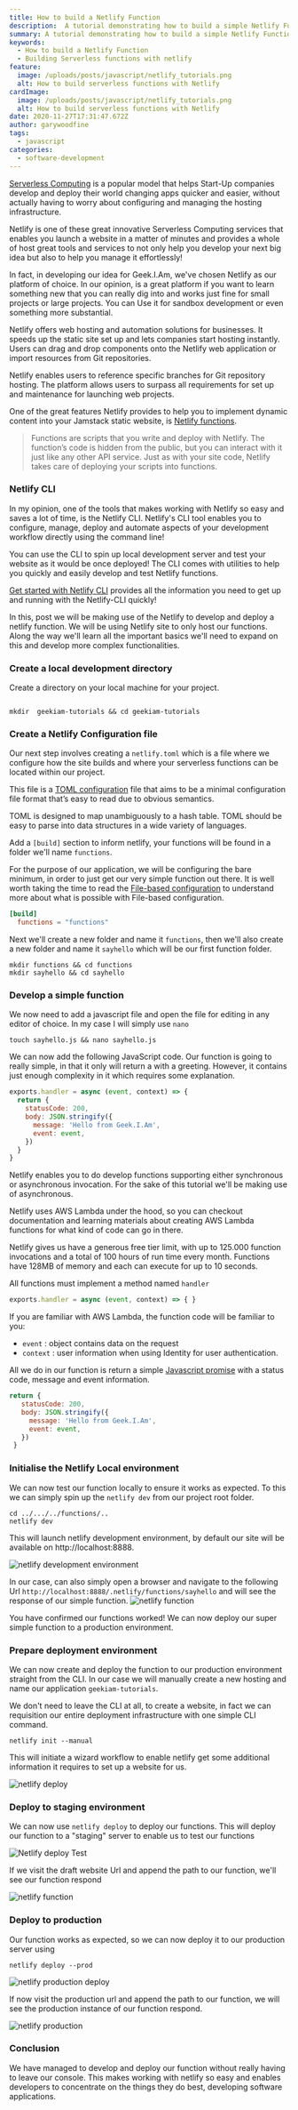 ```yaml
---
title: How to build a Netlify Function
description:  A tutorial demonstrating how to build a simple Netlify Function
summary: A tutorial demonstrating how to build a simple Netlify Function.
keywords:
  - How to build a Netlify Function
  - Building Serverless functions with netlify
feature:
  image: /uploads/posts/javascript/netlify_tutorials.png
  alt: How to build serverless functions with Netlify
cardImage:
  image: /uploads/posts/javascript/netlify_tutorials.png
  alt: How to build serverless functions with Netlify
date: 2020-11-27T17:31:47.672Z
author: garywoodfine
tags:
  - javascript
categories:
  - software-development
---
```


[Serverless Computing](https://geekiam.io/what-is-serverless-computing/ "What is serverless computing") is a popular model 
that helps Start-Up companies develop and deploy their world changing apps quicker and easier, without actually having 
to worry about configuring and managing the hosting infrastructure.

Netlify is one of these great innovative Serverless Computing services that enables you launch a website in a matter of 
minutes and provides a whole of host great tools and services to not only help you develop your next big idea but also 
to help you manage it effortlessly!
 
 In fact, in developing our idea for Geek.I.Am, we've chosen Netlify as our platform of choice. In our opinion, is a 
 great platform if you want to learn something new that you can really dig into and works just fine for small 
 projects or large projects. You can Use it for sandbox development or even something more substantial.
 
 Netlify offers web hosting and automation solutions for businesses. It speeds up the static site set up and lets 
 companies start hosting instantly. Users can drag and drop components onto the Netlify web application or import 
 resources from Git repositories.
 
 Netlify enables users to reference specific branches for Git repository hosting. The platform allows users to surpass 
 all requirements for set up and maintenance for launching web projects.
 
 One of the great features Netlify provides to help you to implement dynamic content into your Jamstack static website,
 is [Netlify functions](https://functions.netlify.com/ "Netlify Functions | Netlify").  
 
 > Functions are scripts that you write and deploy with Netlify. The function’s code is hidden from the public, 
> but you can interact with it just like any other API service. Just as with your site code, Netlify takes care of 
> deploying your scripts into functions.
 
 ### Netlify CLI
 
 In my opinion, one of the tools that makes working with Netlify so easy and saves a lot of time, is the Netlify CLI.
 Netlify's CLI tool enables you to configure, manage, deploy and automate aspects of your development workflow directly
 using the command line!
 
 You can use the CLI to spin up  local development server and test your website as it would be once deployed! The CLI 
 comes with utilities to help you quickly and easily develop and test Netlify functions.
 
 [Get started with Netlify CLI](https://docs.netlify.com/cli/get-started/#installation) provides all the information 
 you need to get up and running with the Netlify-CLI quickly!
 
 In this, post we will be making use of the Netlify to develop and deploy a netlify function. We will be using Netlify 
 site to only host our functions.  Along the way we'll learn all the important basics we'll need to expand on this and 
 develop more complex functionalities.
 
### Create a local development directory

Create a directory on your local machine for your project. 

```shell script

mkdir  geekiam-tutorials && cd geekiam-tutorials

```
 
 ### Create a Netlify Configuration file
 
 Our next step involves creating a `netlify.toml` which is a file where we configure how the site builds and where 
 your serverless functions can be located within our project. 
 
 This file is a [TOML configuration](https://toml.io/en/ "A config file format for humans") file 
 that aims to be a minimal configuration file format that’s easy to read due to obvious semantics. 
 
 TOML is designed to map unambiguously to a hash table. TOML should be easy to parse into data structures in a wide 
 variety of languages.
 
 Add a `[build]` section to inform netlify, your functions will be found in a folder we'll name `functions`.
 
 For the purpose of our application, we will be configuring the bare minimum, in order to just get our very simple 
 function out there. It is well worth taking the time to read the [File-based configuration](https://docs.netlify.com/configure-builds/file-based-configuration/#sample-file "File-based configuration | Netlify")
 to understand more about what is possible with File-based configuration.
 
 ```toml
[build]
   functions = "functions"
``` 
Next we'll create a new folder and name it `functions`, then we'll also create a new folder 
and name it `sayhello` which will be our first function folder.

```shell script
mkdir functions && cd functions
mkdir sayhello && cd sayhello

```
 
 ### Develop a simple function
 
 We now need to add a javascript file and open the file for editing in any editor of choice. In my case I will simply 
 use `nano`
 
 ```shell script
touch sayhello.js && nano sayhello.js
```
We can now add the following JavaScript code. Our function is going to really simple, in that it only will return a 
with a greeting.  However, it contains just enough complexity in it which requires some explanation.


```javascript
exports.handler = async (event, context) => {
  return {
    statusCode: 200,
    body: JSON.stringify({
      message: 'Hello from Geek.I.Am',
      event: event,
    })
  }
}
```
 Netlify enables you to do develop functions supporting either synchronous or asynchronous invocation.
 For the sake of this tutorial we'll be making use of asynchronous. 
 
  Netlify uses AWS Lambda under the hood, so you can checkout documentation and learning materials about creating 
  AWS Lambda functions for what kind of code can go in there.
  
  Netlify gives us have a generous free tier limit, with up to 125.000 function invocations and a total of 100 hours 
  of run time every month. Functions have 128MB of memory and each can execute for up to 10 seconds.

 All functions must implement a method named `handler`
 
 ```javascript
exports.handler = async (event, context) => { }
```
If you are familiar with AWS Lambda, the function code will be familiar to you:

* `event` : object contains data on the request
* `context` : user information when using Identity for user authentication.

All we do in our function is return a simple [Javascript promise](https://geekiam.io/what-is-a-javascript-promise/ "What Is A Javascript Promise | Geek.I.Am")
 with a status code, message and event information.
 
 ```javascript
 return {
    statusCode: 200,
    body: JSON.stringify({
      message: 'Hello from Geek.I.Am',
      event: event,
    })
  }
```

### Initialise the Netlify Local environment

We can now test our function locally to ensure it works as expected. To this we can simply spin up
the `netlify dev` from our project root folder.

```shell script
cd ../.../../functions/..
netlify dev
```

This will launch netlify development environment, by default our site will be available on http://localhost:8888.

![netlify development environment](/uploads/netlify-dev.png)

In our case, can also simply open a browser and navigate to the following Url
`http://localhost:8888/.netlify/functions/sayhello`  and will see the response of our simple function.
![netlify function](/uploads/netlify-functions-dev.png)

You have confirmed our functions worked! We can now deploy our super simple function to a production environment.

### Prepare deployment environment

We can now create and deploy the function to our production environment straight from the CLI. In our case we will 
manually create a new hosting and name our application `geekiam-tutorials`.

We don't need to leave the CLI at all, to create a website, in fact we can requisition our entire deployment 
infrastructure with one simple CLI command.

```shell script
netlify init --manual 
```
This will initiate a wizard workflow to enable netlify get some additional information it requires to set up a website 
for us.

![netlify deploy](/uploads/netlify-deploy.png)

### Deploy to staging environment

We can now use `netlify deploy` to deploy our functions. This will deploy our function to a "staging" server
to enable us to test our functions

![Netlify deploy Test ](/uploads/netlify-deploy-test.png)

If we visit the draft website Url and append the path to our function, we'll see our function respond

![netlify function](/uploads/netlify-deploy-test-browser.png)

### Deploy to production

Our function works as expected, so we can now deploy it to our production server using
```shell script
netlify deploy --prod
```

![netlify production deploy](/uploads/netlify-deploy-prod.png)

If now visit the production url and append the path to our function, we will see the production instance of our function 
respond.

![netlify production](/uploads/netlify-production-function.png)


### Conclusion
We have managed to develop and deploy our function without really having to leave our console.  This makes working with 
netlify so easy and enables developers to concentrate on the things they do best, developing software applications.


